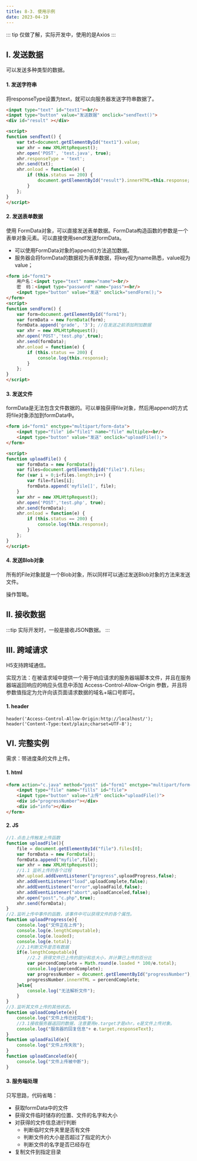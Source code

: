 ```yaml
---
title: 8-3. 使用示例
date: 2023-04-19
---
```

::: tip
仅做了解，实际开发中，使用的是Axios
:::

## Ⅰ. 发送数据
可以发送多种类型的数据。

#### 1. 发送字符串
将responseType设置为text，就可以向服务器发送字符串数据了。
```html
<input type="text" id="text1"><br/>      
<input type="button" value="发送数据" onclick="sendText()">        
<div id="result" ></div> 

<script>
function sendText() {
    var txt=document.getElementById("text1").value;
    var xhr = new XMLHttpRequest();
    xhr.open('POST', 'test.java', true);
    xhr.responseType = 'text';
    xhr.send(txt);
    xhr.onload = function(e) {
        if (this.status == 200) {
            document.getElementById("result").innerHTML=this.response;
        }
    };
}
</script>
```

#### 2. 发送表单数据
使用 FormData对象，可以直接发送表单数据。FormData构造函数的参数是一个表单对象元素。可以直接使用sendf发送formData。
- 可以使用FormData对象的append()方法追加数据。
- 服务器会将formData的数据视为表单数据，将key视为name熟悉，value视为value；
```html
<form id="form1">      
    用户名：<input type="text" name="name"><br/>
    密  码：<input type="password" name="pass"><br/>
    <input type="button" value="发送" onclick="sendForm();">     
</form> 
<script>
function sendForm() {
    var form=document.getElementById("form1");
    var formData = new FormData(form);
    formData.append('grade', '3'); //在发送之前添加附加数据
    var xhr = new XMLHttpRequest();
    xhr.open('POST','test.php',true);
    xhr.send(formData);
    xhr.onload = function(e) {
        if (this.status == 200) {
            console.log(this.response);
        }
    };
}  
</script>
```

#### 3. 发送文件
formData是无法包含文件数据的。可以单独获得file对象，然后用append的方式将file对象添加到formData中。
```html
<form id="form1" enctype="multipart/form-data">      
    <input type="file" id="file1" name="file" multiple><br/>
    <input type="button" value="发送" onclick="uploadFile();">     
</form>  

<script>
function uploadFile() {
    var formData = new FormData();
    var files=document.getElementById("file1").files;
    for (var i = 0;i<files.length;i++) {
        var file=files[i];
        formData.append('myfile[]', file);
    }
    var xhr = new XMLHttpRequest();
    xhr.open('POST','test.php', true);
    xhr.send(formData); 
    xhr.onload = function(e) {         
        if (this.status == 200) {
            console.log(this.response);
        }
    }; 
}
</script>
```

#### 4. 发送Blob对象
所有的File对象就是一个Blob对象，所以同样可以通过发送Blob对象的方法来发送文件。  

操作暂略。



## Ⅱ. 接收数据
:::tip
实际开发时，一般是接收JSON数据。
:::


## Ⅲ. 跨域请求
H5支持跨域通信。  

实现方法：在被请求域中提供一个用于响应请求的服务器端脚本文件，并且在服务器端返回响应的响应头信息中添加 Access-Control-Allow-Origin 参数，并且将参数值指定为允许向该页面请求数据的域名+端口号即可。
#### 1. header
```
header('Access-Control-Allow-Origin:http://localhost/');
header('Content-Type:text/plain;charset=UTF-8');
```

## Ⅵ. 完整实例
需求：带进度条的文件上传。
#### 1. html
```html
<form action="c.java" method="post" id="form1" enctype="multipart/form-data">
    <input type="file" name="fills" id="file">
    <input type="button" value="上传" onclick="uploadFile()">
    <div id="progressNumber"></div>
    <div id="info"></div>
</form>
```
#### 2. JS
```js
//1.点击上传触发上传函数
function uploadFile(){
    file = document.getElementById("file").files[0];
    var formData = new FormData();
    formData.append("myfile",file);
    var xhr = new XMLHttpRequest();
    //1.1 监听上传的各个过程
    xhr.upload.addEventListener("progress",uploadProgress,false);
    xhr.addEventListener("load",uploadComplete,false);
    xhr.addEventListener("error",uploadFaild,false);
    xhr.addEventListener("abort",uploadCanceled,false);
    xhr.open("post","c.php",true);
    xhr.send(formData);
}
//2.监听上传中事件的函数，该事件中可以获得文件的各个属性。
function uploadProgress(e){
    console.log("文件正在上传");
    console.log(e.lengthComputable);
    console.log(e.loaded);
    console.log(e.total);
    //2.1判断文件是否有数据
    if(e.lengthComputable){
        //2.2 获得文件已上传的部分和总大小，并计算已上传的百分比
        var percendComplete = Math.round(e.loaded * 100/e.total);
        console.log(percendComplete);
        var progressNumber = document.getElementById("progressNumber");
        progressNumber.innerHTML = percendComplete;
    }else{
        console.log("无法解析文件");
    }   
}
//3.监听其文件上传的其他状态。
function uploadComplete(e){
    console.log("文件上传已经完成");
    //3.1接收服务器返回的数据，注意要用e.target才是xhr。e是文件上传对象。
    console.log("服务器的回复信息"+ e.target.responseText);
} 
function uploadFaild(e){
    console.log("文件上传失败");
}
function uploadCanceled(e){
    console.log("文件上传被中断");
}
```
#### 3. 服务端处理
只写思路，代码省略：
- 获取formData中的文件
- 获得文件临时储存的位置、文件的名字和大小
- 对获得的文件信息进行判断
    - 判断临时文件夹里是否有文件
    - 判断文件的大小是否超过了指定的大小
    - 判断文件的名字是否已经存在
- 复制文件到指定目录



